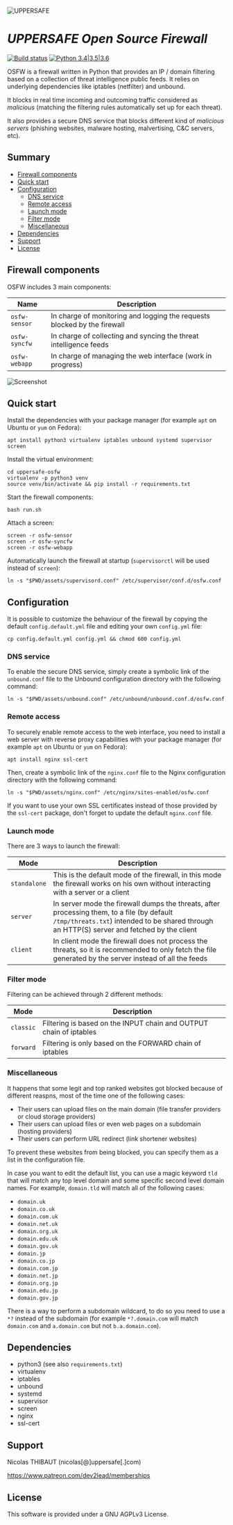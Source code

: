 ![UPPERSAFE](https://web.uppersafe.com/resources/images/uppersafe-color.svg)

# *UPPERSAFE Open Source Firewall*

[![Build status](https://travis-ci.org/dev2lead/uppersafe-osfw.svg?branch=master)](https://travis-ci.org/dev2lead/uppersafe-osfw) [![Python 3.4|3.5|3.6](https://img.shields.io/badge/python-3.4|3.5|3.6-yellow.svg)](https://www.python.org)

OSFW is a firewall written in Python that provides an IP / domain filtering based on a collection of threat intelligence public feeds. It relies on underlying dependencies like iptables (netfilter) and unbound.

It blocks in real time incoming and outcoming traffic considered as *malicious* (matching the filtering rules automatically set up for each threat).

It also provides a secure DNS service that blocks different kind of *malicious servers* (phishing websites, malware hosting, malvertising, C&C servers, etc).

## Summary

- [Firewall components](#firewall-components)
- [Quick start](#quick-start)
- [Configuration](#configuration)
  - [DNS service](#dns-service)
  - [Remote access](#remote-access)
  - [Launch mode](#launch-mode)
  - [Filter mode](#filter-mode)
  - [Miscellaneous](#miscellaneous)
- [Dependencies](#dependencies)
- [Support](#support)
- [License](#license)

## Firewall components

OSFW includes 3 main components:

|Name|Description|
|-|-|
|`osfw-sensor`|In charge of monitoring and logging the requests blocked by the firewall|
|`osfw-syncfw`|In charge of collecting and syncing the threat intelligence feeds|
|`osfw-webapp`|In charge of managing the web interface (work in progress)|

![Screenshot](https://i.imgur.com/ZIz7eIP.png)

## Quick start

Install the dependencies with your package manager (for example `apt` on Ubuntu or `yum` on Fedora):

    apt install python3 virtualenv iptables unbound systemd supervisor screen

Install the virtual environment:

    cd uppersafe-osfw
    virtualenv -p python3 venv
    source venv/bin/activate && pip install -r requirements.txt

Start the firewall components:

    bash run.sh

Attach a screen:

    screen -r osfw-sensor
    screen -r osfw-syncfw
    screen -r osfw-webapp

Automatically launch the firewall at startup (`supervisorctl` will be used instead of `screen`):

    ln -s "$PWD/assets/supervisord.conf" /etc/supervisor/conf.d/osfw.conf

## Configuration

It is possible to customize the behaviour of the firewall by copying the default `config.default.yml` file and editing your own `config.yml` file:

    cp config.default.yml config.yml && chmod 600 config.yml

### DNS service

To enable the secure DNS service, simply create a symbolic link of the `unbound.conf` file to the Unbound configuration directory with the following command:

    ln -s "$PWD/assets/unbound.conf" /etc/unbound/unbound.conf.d/osfw.conf

### Remote access

To securely enable remote access to the web interface, you need to install a web server with reverse proxy capabilities with your package manager (for example `apt` on Ubuntu or `yum` on Fedora):

    apt install nginx ssl-cert

Then, create a symbolic link of the `nginx.conf` file to the Nginx configuration directory with the following command:

    ln -s "$PWD/assets/nginx.conf" /etc/nginx/sites-enabled/osfw.conf

If you want to use your own SSL certificates instead of those provided by the `ssl-cert` package, don't forget to update the default `nginx.conf` file.

### Launch mode

There are 3 ways to launch the firewall:

|Mode|Description|
|-|-|
|`standalone`|This is the default mode of the firewall, in this mode the firewall works on his own without interacting with a server or a client|
|`server`|In server mode the firewall dumps the threats, after processing them, to a file (by default `/tmp/threats.txt`) intended to be shared through an HTTP(S) server and fetched by the client|
|`client`|In client mode the firewall does not process the threats, so it is recommended to only fetch the file generated by the server instead of all the feeds|

### Filter mode

Filtering can be achieved through 2 different methods:

|Mode|Description|
|-|-|
|`classic`|Filtering is based on the INPUT chain and OUTPUT chain of iptables|
|`forward`|Filtering is only based on the FORWARD chain of iptables|

### Miscellaneous

It happens that some legit and top ranked websites got blocked because of different reaspns, most of the time one of the following cases:

- Their users can upload files on the main domain (file transfer providers or cloud storage providers)
- Their users can upload files or even web pages on a subdomain (hosting providers)
- Their users can perform URL redirect (link shortener websites)

To prevent these websites from being blocked, you can specify them as a list in the configuration file.

In case you want to edit the default list, you can use a magic keyword `tld` that will match any top level domain and some specific second level domain names.
For example, `domain.tld` will match all of the following cases:

- `domain.uk`
- `domain.co.uk`
- `domain.com.uk`
- `domain.net.uk`
- `domain.org.uk`
- `domain.edu.uk`
- `domain.gov.uk`
- `domain.jp`
- `domain.co.jp`
- `domain.com.jp`
- `domain.net.jp`
- `domain.org.jp`
- `domain.edu.jp`
- `domain.gov.jp`

There is a way to perform a subdomain wildcard, to do so you need to use a `*?` instead of the subdomain (for example `*?.domain.com` will match `domain.com` and `a.domain.com` but not `b.a.domain.com`).

## Dependencies

- python3 (see also `requirements.txt`)
- virtualenv
- iptables
- unbound
- systemd
- supervisor
- screen
- nginx
- ssl-cert

## Support

Nicolas THIBAUT (nicolas[@]uppersafe[.]com)

https://www.patreon.com/dev2lead/memberships

## License

This software is provided under a GNU AGPLv3 License.
